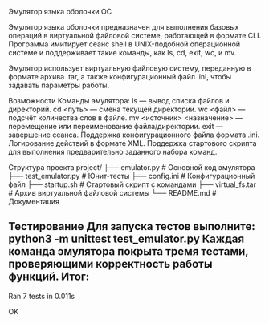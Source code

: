 Эмулятор языка оболочки ОС

Эмулятор языка оболочки предназначен для выполнения базовых операций в виртуальной файловой системе, работающей в формате CLI. Программа имитирует сеанс shell в UNIX-подобной операционной системе и поддерживает такие команды, как ls, cd, exit, wc, и mv.

Эмулятор использует виртуальную файловую систему, переданную в формате архива .tar, а также конфигурационный файл .ini, чтобы задавать параметры работы.

Возможности
Команды эмулятора:
ls — вывод списка файлов и директорий.
cd <путь> — смена текущей директории.
wc <файл> — подсчёт количества слов в файле.
mv <источник> <назначение> — перемещение или переименование файла/директории.
exit — завершение сеанса.
Поддержка конфигурационного файла формата .ini.
Логирование действий в формате XML.
Поддержка стартового скрипта для выполнения предварительно заданного набора команд.

Структура проекта
project/
├── emulator.py             # Основной код эмулятора
├── test_emulator.py        # Юнит-тесты
├── config.ini              # Конфигурационный файл
├── startup.sh              # Стартовый скрипт с командами
├── virtual_fs.tar          # Архив виртуальной файловой системы
└── README.md               # Документация

Тестирование
Для запуска тестов выполните:
python3 -m unittest test_emulator.py
Каждая команда эмулятора покрыта тремя тестами, проверяющими корректность работы функций.
Итог:
----------------------------------------------------------------------
Ran 7 tests in 0.011s

OK
